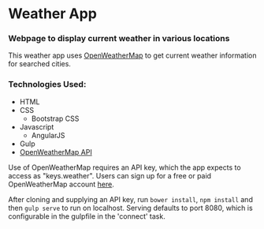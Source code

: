 # Weather App
### Webpage to display current weather in various locations

This weather app uses [OpenWeatherMap](http://openweathermap.org/api) to get current weather information for searched cities.

### Technologies Used:
- HTML
- CSS
    + Bootstrap CSS
- Javascript
    + AngularJS
- Gulp
- [OpenWeatherMap API](http://openweathermap.org/api)


Use of OpenWeatherMap requires an API key, which the app expects to access as "keys.weather". Users can sign up for a free or paid OpenWeatherMap account [here](https://home.openweathermap.org/users/sign_up).

After cloning and supplying an API key, run `bower install`, `npm install` and then `gulp serve` to run on localhost. Serving defaults to port 8080, which is configurable in the gulpfile in the 'connect' task.
